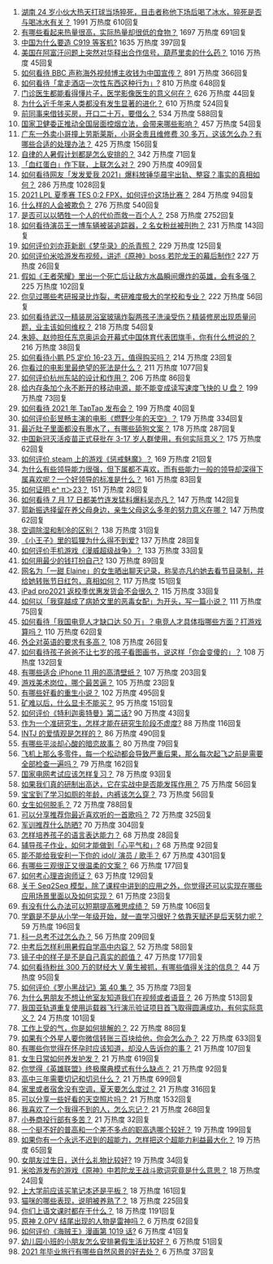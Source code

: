 1. [湖南 24 岁小伙大热天打球当场猝死，目击者称他下场后喝了冰水，猝死是否与喝冰水有关？](https://www.zhihu.com/question/472510464) 1991 万热度 610回复
1. [有哪些看起来热量很高，实际热量却很低的食物？](https://www.zhihu.com/question/359675190) 1697 万热度 691回复
1. [中国为什么要造 C919 等客机?](https://www.zhihu.com/question/384802353) 1635 万热度 397回复
1. [美国在阿富汗问题上突然对华释出合作信号，葫芦里卖的什么药？](https://www.zhihu.com/question/472572970) 1016 万热度 45回复
1. [如何看待 BBC 声称海外视频博主收钱为中国宣传？](https://www.zhihu.com/question/472575752) 891 万热度 366回复
1. [如何看待「拿走酒店一次性东西这种行为」?](https://www.zhihu.com/question/465504404) 810 万热度 648回复
1. [门诊医生都能看得懂片子，医学影像医生的意义何在？](https://www.zhihu.com/question/468765533) 626 万热度 44回复
1. [为什么近千年来人类都没有发生显著的进化？](https://www.zhihu.com/question/32004935) 610 万热度 524回复
1. [前同事来借钱买房，开口二十万，要借么？](https://www.zhihu.com/question/471426283) 534 万热度 588回复
1. [国家卫健委正推动全国层面控烟立法，会带来哪些影响？](https://www.zhihu.com/question/472532128) 457 万热度 54回复
1. [广东一外卖小哥撞上劳斯莱斯，小哥全责且维修费 30 多万，这该怎么办？有哪些合适的处理办法？](https://www.zhihu.com/question/472919775) 425 万热度 156回复
1. [自律的人暑假计划都是怎么安排的？](https://www.zhihu.com/question/472748290) 342 万热度 71回复
1. [「血红蛋白」作下联，上联怎么对？](https://www.zhihu.com/question/471731418) 290 万热度 409回复
1. [如何看待网友「发发爱我 2021」爆料放锤华晨宇出轨、整容？事实的真相如何？](https://www.zhihu.com/question/472603288) 286 万热度 1028回复
1. [2021 LPL 夏季赛 TES 0:2 FPX，如何评价这场比赛？](https://www.zhihu.com/question/472842082) 284 万热度 94回复
1. [什么样的人会被欺负？](https://www.zhihu.com/question/460063819) 276 万热度 540回复
1. [是否可以以牺牲一个人的代价而救一百个人？](https://www.zhihu.com/question/38756276) 258 万热度 2752回复
1. [如何看待演员王一博车辆被装追踪器，2 名女粉丝被刑拘？](https://www.zhihu.com/question/472808340) 231 万热度 143回复
1. [如何评价刘亦菲新剧《梦华录》的杀青照？](https://www.zhihu.com/question/470176416) 229 万热度 125回复
1. [如何评价米哈游发布视频，讲述《原神》boss 若陀龙王的幕后制作?](https://www.zhihu.com/question/472619596) 227 万热度 26回复
1. [假如《王者荣耀》里出一个死亡后让敌方水晶瞬间爆炸的英雄，会有多强？](https://www.zhihu.com/question/469036260) 225 万热度 102回复
1. [你见过哪些考研报录比炸裂，考研难度极大的学校和专业？](https://www.zhihu.com/question/449575589) 222 万热度 56回复
1. [如何看待武汉一精装房浴室玻璃炸裂两孩子洗澡受伤？精装修房出现质量问题，业主该如何维权？](https://www.zhihu.com/question/472324813) 218 万热度 54回复
1. [朱婷、赵帅担任东京奥运会开幕式中国体育代表团旗手，你有什么想说的？](https://www.zhihu.com/question/472876558) 216 万热度 38回复
1. [如何看待小鹏 P5 定价 16-23 万，值得购买吗？](https://www.zhihu.com/question/472732035) 214 万热度 23回复
1. [你看过的电影里最绝望的死法是什么？](https://www.zhihu.com/question/26685253) 211 万热度 1077回复
1. [如何评价杭州东站的设计和作用？](https://www.zhihu.com/question/21286488) 206 万热度 86回复
1. [给内存条加个永不断开的移动电源，能不能变成读写速度飞快的 U 盘？](https://www.zhihu.com/question/417862977) 199 万热度 73回复
1. [如何看待 2021 年 TapTap 发布会？](https://www.zhihu.com/question/472833150) 199 万热度 40回复
1. [如何评价彭昱畅主演的电影《燃野少年的天空》？](https://www.zhihu.com/question/472571861) 179 万热度 334回复
1. [最近肚子里面都没有墨水了，有哪些舔狗文案？](https://www.zhihu.com/question/442325192) 178 万热度 287回复
1. [中国新冠灭活疫苗正式获批在 3-17 岁人群使用，有何实际意义？](https://www.zhihu.com/question/472628051) 175 万热度 62回复
1. [如何评价 steam 上的游戏《惩戒魅魔》？](https://www.zhihu.com/question/470834895) 169 万热度 21回复
1. [为什么有些领导能力很强，但下属都不喜欢，而有些能力一般的领导却深得下属喜欢呢？一个好领导的标准是什么？](https://www.zhihu.com/question/470459462) 161 万热度 83回复
1. [如何证明 e^ π＞23？](https://www.zhihu.com/question/465861734) 151 万热度 28回复
1. [如何看待 7 月 17 日都美竹连发猛料爆料吴亦凡？](https://www.zhihu.com/question/472743930) 147 万热度 142回复
1. [郭新振选择留在养父母身边，亲生父母这么多年的努力意义在哪？](https://www.zhihu.com/question/472138910) 147 万热度 62回复
1. [空调除湿和制冷的区别？](https://www.zhihu.com/question/30879409) 138 万热度 31回复
1. [《小王子》里的狐狸为什么得不到爱?](https://www.zhihu.com/question/431240834) 137 万热度 28回复
1. [如何评价手机游戏《漫威超级战争》？](https://www.zhihu.com/question/472389426) 133 万热度 33回复
1. [如何用最少的钱打扮自己?](https://www.zhihu.com/question/443604419) 130 万热度 89回复
1. [网名为「一甜 Elaine」的女生晒出聊天记录，称吴亦凡约她去看节目录制，并给她转账节日红包，真相如何？](https://www.zhihu.com/question/472725599) 117 万热度 151回复
1. [iPad pro2021 返校季优惠发货会不会很久？](https://www.zhihu.com/question/468740569) 115 万热度 33回复
1. [如何以「我穿越成了病娇文里的恶毒女配」为开头，写一篇小说？](https://www.zhihu.com/question/463353580) 111 万热度 75回复
1. [如何看待「我国电竞人才缺口达 50 万」？电竞人才具体指哪些方面？打游戏算吗？](https://www.zhihu.com/question/472710467) 110 万热度 62回复
1. [外企对英语的要求有多高？](https://www.zhihu.com/question/302390043) 108 万热度 26回复
1. [如何看待孩子爸爸不让七岁的孩子看图画书，说这样「你会变傻的」？](https://www.zhihu.com/question/471032824) 108 万热度 132回复
1. [有哪些适合 iPhone 11 用的高清壁纸？](https://www.zhihu.com/question/354194570) 107 万热度 203回复
1. [游戏美术岗位，哪个最苦逼？](https://www.zhihu.com/question/356482357) 105 万热度 23回复
1. [有哪些好看的重生小说？](https://www.zhihu.com/question/314228140) 102 万热度 495回复
1. [矿难以后，什么显卡不能买？](https://www.zhihu.com/question/457188655) 95 万热度 151回复
1. [如何评价《特利迦奥特曼》第二话?](https://www.zhihu.com/question/472705374) 90 万热度 43回复
1. [作为一个准研究生，怎样才能在研究生阶段不虚度?](https://www.zhihu.com/question/326709421) 88 万热度 116回复
1. [INTJ 的爱情观是怎样的？](https://www.zhihu.com/question/25282644) 86 万热度 490回复
1. [有哪些平淡却心酸的暗恋故事？](https://www.zhihu.com/question/303487786) 80 万热度 79回复
1. [飞机上那么多零件，每一个松动都会导致严重后果，那么每次起飞之前是需要全部检查一遍吗？](https://www.zhihu.com/question/463612668) 79 万热度 162回复
1. [国家电网考试应该怎样复习？](https://www.zhihu.com/question/53664442) 78 万热度 93回复
1. [如果我们真的研制出高达，它在实战中是否能发挥作用？](https://www.zhihu.com/question/34574310) 75 万热度 56回复
1. [宝宝到了学习如厕的年龄，内裤该怎么穿？](https://www.zhihu.com/question/469079593) 73 万热度 56回复
1. [女生如何脱毛？](https://www.zhihu.com/question/27899764) 72 万热度 788回复
1. [可以分享推荐你最近喜欢听的一首歌吗？](https://www.zhihu.com/question/471940303) 72 万热度 325回复
1. [军训推荐什么防晒?](https://www.zhihu.com/question/336876231) 70 万热度 304回复
1. [怎样培养孩子的语言表达能力？](https://www.zhihu.com/question/360715709) 68 万热度 28回复
1. [辅导孩子作业，如何才能做到「心平气和」?](https://www.zhihu.com/question/461126046) 68 万热度 92回复
1. [能不能给我安利一下你的 idol/ 演员 / 歌手？](https://www.zhihu.com/question/451642452) 67 万热度 4301回复
1. [有哪些三观很正又很温柔的文案？](https://www.zhihu.com/question/458254625) 66 万热度 177回复
1. [如何考心理咨询师证？](https://www.zhihu.com/question/34427121) 63 万热度 129回复
1. [关于 Seq2Seq 模型，除了课程中讲到的应用之外，你觉得还可以实现在哪些应用场景里面以及如何实现？](https://www.zhihu.com/question/472325766) 61 万热度 23回复
1. [有没有什么办法可以短期提高雅思成绩？](https://www.zhihu.com/question/428867238) 59 万热度 106回复
1. [学霸是不是从小学一年级开始，就一直学习很好？依靠天赋还是后天努力呢？](https://www.zhihu.com/question/463736962) 59 万热度 196回复
1. [科一总考不过怎么办？](https://www.zhihu.com/question/452337875) 56 万热度 209回复
1. [中考后怎样利用暑假自学高中内容？](https://www.zhihu.com/question/61514103) 52 万热度 58回复
1. [镜子中的样子是不是自己真实的颜值？](https://www.zhihu.com/question/458577474) 47 万热度 177回复
1. [如何看待粉丝 300 万的财经大 V 黄生被抓，有哪些值得关注的信息？](https://www.zhihu.com/question/472548624) 44 万热度 95回复
1. [如何评价《罗小黑战记》第 40 集？](https://www.zhihu.com/question/472736812) 35 万热度 73回复
1. [为什么男朋友不想让他室友知道我们在视频或者语音？](https://www.zhihu.com/question/465047050) 26 万热度 513回复
1. [我国亚轨道重复使用运载器飞行演示验证项目首飞取得圆满成功，有何实际意义？](https://www.zhihu.com/question/472628158) 24 万热度 101回复
1. [工作上受的气，你是如何排解的？](https://www.zhihu.com/question/470607647) 22 万热度 88回复
1. [如果有个外星人要你微信转账三百块给他，你会怎么办？](https://www.zhihu.com/question/472127049) 22 万热度 633回复
1. [有哪些你觉得在怀孕时应该知道，却没人告诉你的事？](https://www.zhihu.com/question/301567580) 21 万热度 107回复
1. [女生日常如何养发护发？](https://www.zhihu.com/question/24887898) 21 万热度 619回复
1. [你觉得《英雄联盟》终极魔典模式有什么缺点？](https://www.zhihu.com/question/471787416) 21 万热度 92回复
1. [高中三年需要切记和切忌什么？](https://www.zhihu.com/question/64843570) 21 万热度 699回复
1. [家里或者宿舍没有空调，夏天要怎么度过？](https://www.zhihu.com/question/469879398) 21 万热度 316回复
1. [可以分享一些好看的天空照片吗？](https://www.zhihu.com/question/460714512) 21 万热度 1532回复
1. [我喜欢了一个我得不到的人，怎么忘记？](https://www.zhihu.com/question/471622071) 21 万热度 268回复
1. [小券商投行部有多苦？](https://www.zhihu.com/question/398063647) 21 万热度 32回复
1. [一个挺不好的普高和一个差不多点的职高选哪个较好？](https://www.zhihu.com/question/471327805) 19 万热度 199回复
1. [如果你有一个永远不迟到的超能力，怎样把这个超能力利益最大化？](https://www.zhihu.com/question/472290280) 19 万热度 65回复
1. [女朋友过生日，送什么礼物比较好?](https://www.zhihu.com/question/451397123) 19 万热度 34回复
1. [米哈游发布的游戏《原神》中若陀龙王战斗歌词究竟是什么意思？](https://www.zhihu.com/question/472544913) 18 万热度 24回复
1. [上大学前应该买笔记本还是平板？](https://www.zhihu.com/question/464539314) 18 万热度 161回复
1. [猫咪的哪些表现，说明被养熟了？](https://www.zhihu.com/question/436001372) 18 万热度 225回复
1. [你们上语文课时都在干什么？](https://www.zhihu.com/question/360741477) 18 万热度 1191回复
1. [原神 2.0PV 结尾出现的人物是雷神吗？](https://www.zhihu.com/question/471510083) 6 万热度 62回复
1. [如何评价《海贼王》漫画第 1019 话?](https://www.zhihu.com/question/472047505) 6 万热度 41回复
1. [幼儿园小班的小朋友怎么安排暑假生活比较好？](https://www.zhihu.com/question/470032433) 6 万热度 51回复
1. [2021 年毕业旅行有哪些自然风景的好去处？](https://www.zhihu.com/question/466380056) 6 万热度 37回复